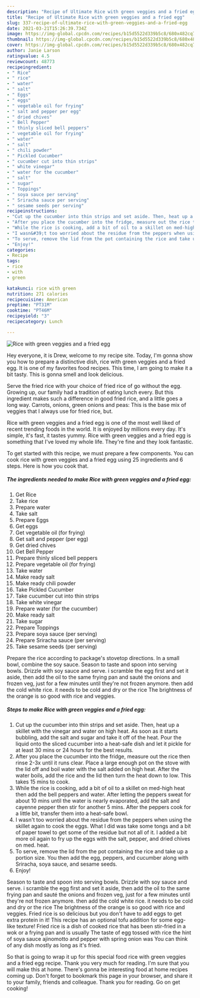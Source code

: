 ```yaml
---
description: "Recipe of Ultimate Rice with green veggies and a fried egg"
title: "Recipe of Ultimate Rice with green veggies and a fried egg"
slug: 337-recipe-of-ultimate-rice-with-green-veggies-and-a-fried-egg
date: 2021-03-21T15:26:39.734Z
image: https://img-global.cpcdn.com/recipes/b15d5522d339b5c8/680x482cq70/rice-with-green-veggies-and-a-fried-egg-recipe-main-photo.jpg
thumbnail: https://img-global.cpcdn.com/recipes/b15d5522d339b5c8/680x482cq70/rice-with-green-veggies-and-a-fried-egg-recipe-main-photo.jpg
cover: https://img-global.cpcdn.com/recipes/b15d5522d339b5c8/680x482cq70/rice-with-green-veggies-and-a-fried-egg-recipe-main-photo.jpg
author: Janie Larson
ratingvalue: 4.5
reviewcount: 48773
recipeingredient:
- " Rice"
- " rice"
- " water"
- " salt"
- " Eggs"
- " eggs"
- " vegetable oil for frying"
- " salt and pepper per egg"
- " dried chives"
- " Bell Pepper"
- " thinly sliced bell peppers"
- " vegetable oil for frying"
- " water"
- " salt"
- " chili powder"
- " Pickled Cucumber"
- " cucumber cut into thin strips"
- " white vinegar"
- " water for the cucumber"
- " salt"
- " sugar"
- " Toppings"
- " soya sauce per serving"
- " Sriracha sauce per serving"
- " sesame seeds per serving"
recipeinstructions:
- "Cut up the cucumber into thin strips and set aside. Then, heat up a skillet with the vinegar and water on high heat. As soon as it starts bubbling, add the salt and sugar and take it off of the heat. Pour the liquid onto the sliced cucumber into a heat-safe dish and let it pickle for at least 30 mins or 24 hours for the best results."
- "After you place the cucumber into the fridge, measure out the rice then rinse 2-3x until it runs clear. Place a large enough pot on the stove with the lid off and boil water with the salt added on high heat. After the water boils, add the rice and the lid then turn the heat down to low. This takes 15 mins to cook."
- "While the rice is cooking, add a bit of oil to a skillet on med-high heat then add the bell peppers and water. After letting the peppers sweat for about 10 mins until the water is nearly evaporated, add the salt and cayenne pepper then stir for another 5 mins. After the peppers cook for a little bit, transfer them into a heat-safe bowl."
- "I wasn&#39;t too worried about the residue from the peppers when using the skillet again to cook the eggs. What I did was take some tongs and a bit of paper towel to get some of the residue but not all of it. I added a bit more oil again to fry up the eggs with the salt, pepper, and dried chives on med. heat."
- "To serve, remove the lid from the pot containing the rice and take up a portion size. You then add the egg, peppers, and cucumber along with Sriracha, soya sauce, and sesame seeds."
- "Enjoy!"
categories:
- Recipe
tags:
- rice
- with
- green

katakunci: rice with green 
nutrition: 271 calories
recipecuisine: American
preptime: "PT31M"
cooktime: "PT46M"
recipeyield: "3"
recipecategory: Lunch

---
```



![Rice with green veggies and a fried egg](https://img-global.cpcdn.com/recipes/b15d5522d339b5c8/680x482cq70/rice-with-green-veggies-and-a-fried-egg-recipe-main-photo.jpg)

Hey everyone, it is Drew, welcome to my recipe site. Today, I'm gonna show you how to prepare a distinctive dish, rice with green veggies and a fried egg. It is one of my favorites food recipes. This time, I am going to make it a bit tasty. This is gonna smell and look delicious.

Serve the fried rice with your choice of fried rice of go without the egg. Growing up, our family had a tradition of eating lunch every. But this ingredient makes such a difference in good fried rice, and a little goes a long way. Carrots, onions, green onions and peas: This is the base mix of veggies that I always use for fried rice, but.

Rice with green veggies and a fried egg is one of the most well liked of recent trending foods in the world. It is enjoyed by millions every day. It's simple, it's fast, it tastes yummy. Rice with green veggies and a fried egg is something that I've loved my whole life. They're fine and they look fantastic.


To get started with this recipe, we must prepare a few components. You can cook rice with green veggies and a fried egg using 25 ingredients and 6 steps. Here is how you cook that.

<!--inarticleads1-->

##### The ingredients needed to make Rice with green veggies and a fried egg:

1. Get  Rice
1. Take  rice
1. Prepare  water
1. Take  salt
1. Prepare  Eggs
1. Get  eggs
1. Get  vegetable oil (for frying)
1. Get  salt and pepper (per egg)
1. Get  dried chives
1. Get  Bell Pepper
1. Prepare  thinly sliced bell peppers
1. Prepare  vegetable oil (for frying)
1. Take  water
1. Make ready  salt
1. Make ready  chili powder
1. Take  Pickled Cucumber
1. Take  cucumber cut into thin strips
1. Take  white vinegar
1. Prepare  water (for the cucumber)
1. Make ready  salt
1. Take  sugar
1. Prepare  Toppings
1. Prepare  soya sauce (per serving)
1. Prepare  Sriracha sauce (per serving)
1. Take  sesame seeds (per serving)


Prepare the rice according to package&#39;s stovetop directions. In a small bowl, combine the soy sauce. Season to taste and spoon into serving bowls. Drizzle with soy sauce and serve. i scramble the egg first and set it aside, then add the oil to the same frying pan and sauté the onions and frozen veg, just for a few minutes until they&#39;re not frozen anymore. then add the cold white rice. it needs to be cold and dry or the rice The brightness of the orange is so good with rice and veggies. 

<!--inarticleads2-->

##### Steps to make Rice with green veggies and a fried egg:

1. Cut up the cucumber into thin strips and set aside. Then, heat up a skillet with the vinegar and water on high heat. As soon as it starts bubbling, add the salt and sugar and take it off of the heat. Pour the liquid onto the sliced cucumber into a heat-safe dish and let it pickle for at least 30 mins or 24 hours for the best results.
1. After you place the cucumber into the fridge, measure out the rice then rinse 2-3x until it runs clear. Place a large enough pot on the stove with the lid off and boil water with the salt added on high heat. After the water boils, add the rice and the lid then turn the heat down to low. This takes 15 mins to cook.
1. While the rice is cooking, add a bit of oil to a skillet on med-high heat then add the bell peppers and water. After letting the peppers sweat for about 10 mins until the water is nearly evaporated, add the salt and cayenne pepper then stir for another 5 mins. After the peppers cook for a little bit, transfer them into a heat-safe bowl.
1. I wasn&#39;t too worried about the residue from the peppers when using the skillet again to cook the eggs. What I did was take some tongs and a bit of paper towel to get some of the residue but not all of it. I added a bit more oil again to fry up the eggs with the salt, pepper, and dried chives on med. heat.
1. To serve, remove the lid from the pot containing the rice and take up a portion size. You then add the egg, peppers, and cucumber along with Sriracha, soya sauce, and sesame seeds.
1. Enjoy!


Season to taste and spoon into serving bowls. Drizzle with soy sauce and serve. i scramble the egg first and set it aside, then add the oil to the same frying pan and sauté the onions and frozen veg, just for a few minutes until they&#39;re not frozen anymore. then add the cold white rice. it needs to be cold and dry or the rice The brightness of the orange is so good with rice and veggies. Fried rice is so delicious but you don&#39;t have to add eggs to get extra protein in it! This recipe has an optional tofu addition for some egg-like texture! Fried rice is a dish of cooked rice that has been stir-fried in a wok or a frying pan and is usually The taste of egg tossed with rice the hint of soya sauce ajinomotto and pepper with spring onion was You can think of any dish mostly as long as it&#39;s fried. 

So that is going to wrap it up for this special food rice with green veggies and a fried egg recipe. Thank you very much for reading. I'm sure that you will make this at home. There's gonna be interesting food at home recipes coming up. Don't forget to bookmark this page in your browser, and share it to your family, friends and colleague. Thank you for reading. Go on get cooking!
